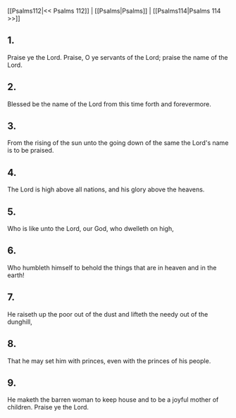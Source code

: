 [[Psalms112|<< Psalms 112]] | [[Psalms|Psalms]] | [[Psalms114|Psalms 114 >>]]
## 1.
Praise ye the Lord. Praise, O ye servants of the Lord; praise the name of the Lord.
## 2.
Blessed be the name of the Lord from this time forth and forevermore.
## 3.
From the rising of the sun unto the going down of the same the Lord\'s name is to be praised.
## 4.
The Lord is high above all nations, and his glory above the heavens.
## 5.
Who is like unto the Lord, our God, who dwelleth on high,
## 6.
Who humbleth himself to behold the things that are in heaven and in the earth!
## 7.
He raiseth up the poor out of the dust and lifteth the needy out of the dunghill,
## 8.
That he may set him with princes, even with the princes of his people.
## 9.
He maketh the barren woman to keep house and to be a joyful mother of children. Praise ye the Lord.

